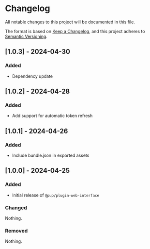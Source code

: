# Changelog

All notable changes to this project will be documented in this file.

The format is based on [Keep a Changelog](https://keepachangelog.com/en/1.1.0/),
and this project adheres to
[Semantic Versioning](https://semver.org/spec/v2.0.0.html).

## [1.0.3] - 2024-04-30

### Added

- Dependency update

## [1.0.2] - 2024-04-28

### Added

- Add support for automatic token refresh

## [1.0.1] - 2024-04-26

### Added

- Include bundle.json in exported assets

## [1.0.0] - 2024-04-25

### Added

- Initial release of `@pup/plugin-web-interface`

### Changed

Nothing.

### Removed

Nothing.
